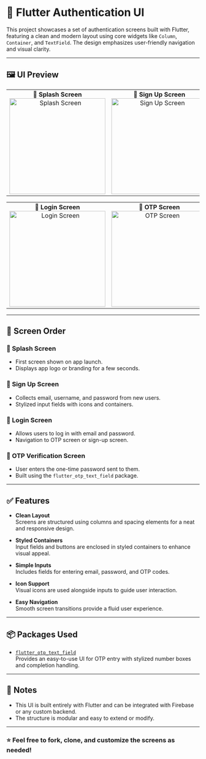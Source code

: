 # 🔐 Flutter Authentication UI

This project showcases a set of authentication screens built with Flutter, featuring a clean and modern layout using core widgets like `Column`, `Container`, and `TextField`. The design emphasizes user-friendly navigation and visual clarity.

---

## 🖼️ UI Preview

<table>
  <tr>
    <td align="center"><strong>🧭 Splash Screen</strong><br>
      <img width="250" alt="Splash Screen" src="https://github.com/user-attachments/assets/3d4d3fa8-5d31-4ccc-8dd3-9813cf2c3c90" />
    </td>
    <td align="center"><strong>📝 Sign Up Screen</strong><br>
      <img width="250" alt="Sign Up Screen" src="https://github.com/user-attachments/assets/b1946ac0-98aa-482e-9bba-d8fd112f480b" />
    </td>
  </tr>
</table>

<table>
  <tr>
   <td align="center"><strong>🔐 Login Screen</strong><br>
      <img width="250" alt="Login Screen" src="https://github.com/user-attachments/assets/b172c5a4-ecfd-418b-84f9-c34d1963d00b" />
    </td>
    <td align="center"><strong>🔢 OTP Screen</strong><br>
      <img width="250" alt="OTP Screen" src="https://github.com/user-attachments/assets/e90917e8-b4cb-472b-b460-99b2990ae5f7" />
    </td>
  </tr>
</table>

---

## 🧭 Screen Order

### 🔆 Splash Screen
- First screen shown on app launch.
- Displays app logo or branding for a few seconds.

### 📝 Sign Up Screen
- Collects email, username, and password from new users.
- Stylized input fields with icons and containers.

### 🔐 Login Screen
- Allows users to log in with email and password.
- Navigation to OTP screen or sign-up screen.

### 🔢 OTP Verification Screen
- User enters the one-time password sent to them.
- Built using the `flutter_otp_text_field` package.

---

## ✅ Features

- **Clean Layout**  
  Screens are structured using columns and spacing elements for a neat and responsive design.

- **Styled Containers**  
  Input fields and buttons are enclosed in styled containers to enhance visual appeal.

- **Simple Inputs**  
  Includes fields for entering email, password, and OTP codes.

- **Icon Support**  
  Visual icons are used alongside inputs to guide user interaction.

- **Easy Navigation**  
  Smooth screen transitions provide a fluid user experience.

---

## 📦 Packages Used

- [`flutter_otp_text_field`](https://pub.dev/packages/flutter_otp_text_field)  
  Provides an easy-to-use UI for OTP entry with stylized number boxes and completion handling.

---

## 📌 Notes

- This UI is built entirely with Flutter and can be integrated with Firebase or any custom backend.
- The structure is modular and easy to extend or modify.

---

### ⭐ Feel free to fork, clone, and customize the screens as needed!
